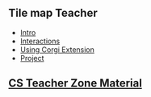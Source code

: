 ## Tile map Teacher

* [Intro](/courses/csintro1/teacherzone/trimmed-notes/tilemap/intro)
* [Interactions](/courses/csintro1/teacherzone/trimmed-notes/tilemap/interactions)
* [Using Corgi Extension](/courses/csintro1/teacherzone/trimmed-notes/tilemap/extensions)
* [Project](/courses/csintro1/teacherzone/trimmed-notes/tilemap/project)

## [CS Teacher Zone Material](/courses/csintro1/teacherzone/trimmed-notes/teachers)